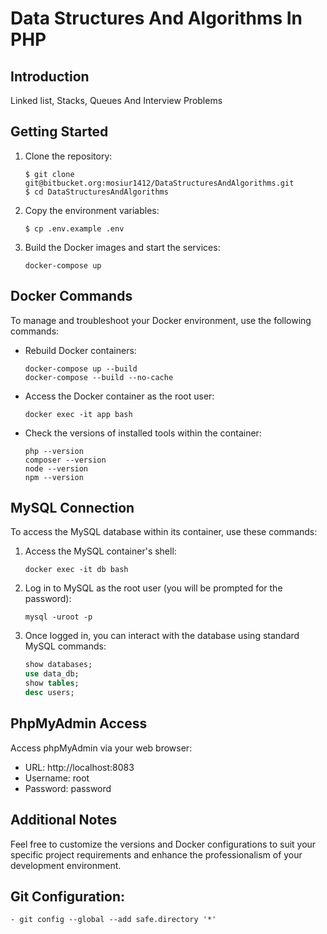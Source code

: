 # Data Structures And Algorithms In PHP

## Introduction

Linked list, Stacks, Queues And Interview Problems

## Getting Started

1. Clone the repository:

   ```shell
   $ git clone git@bitbucket.org:mosiur1412/DataStructuresAndAlgorithms.git
   $ cd DataStructuresAndAlgorithms
   ```

2. Copy the environment variables:

   ```shell
   $ cp .env.example .env
   ```

3. Build the Docker images and start the services:
   ```shell
   docker-compose up
   ```

## Docker Commands

To manage and troubleshoot your Docker environment, use the following commands:

- Rebuild Docker containers:

  ```shell
  docker-compose up --build
  docker-compose --build --no-cache
  ```

- Access the Docker container as the root user:

  ```shell
  docker exec -it app bash
  ```

- Check the versions of installed tools within the container:
  ```shell
  php --version
  composer --version
  node --version
  npm --version
  ```

## MySQL Connection

To access the MySQL database within its container, use these commands:

1. Access the MySQL container's shell:

   ```shell
   docker exec -it db bash
   ```

2. Log in to MySQL as the root user (you will be prompted for the password):

   ```shell
   mysql -uroot -p
   ```

3. Once logged in, you can interact with the database using standard MySQL commands:
   ```sql
   show databases;
   use data_db;
   show tables;
   desc users;
   ```

## PhpMyAdmin Access

Access phpMyAdmin via your web browser:

- URL: http://localhost:8083
- Username: root
- Password: password

## Additional Notes

Feel free to customize the versions and Docker configurations to suit your specific project requirements and enhance the professionalism of your development environment.

## Git Configuration:

```
- git config --global --add safe.directory '*'

```
